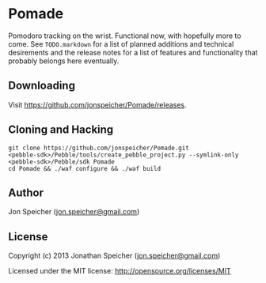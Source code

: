 # Pomade

Pomodoro tracking on the wrist. Functional now, with hopefully more to come.
See `TODO.markdown` for a list of planned additions and technical desirements
and the release notes for a list of features and functionality that probably
belongs here eventually.

## Downloading

Visit https://github.com/jonspeicher/Pomade/releases.

## Cloning and Hacking

    git clone https://github.com/jonspeicher/Pomade.git
    <pebble-sdk>/Pebble/tools/create_pebble_project.py --symlink-only <pebble-sdk>/Pebble/sdk Pomade
    cd Pomade && ./waf configure && ./waf build

## Author

Jon Speicher (jon.speicher@gmail.com)

## License

Copyright (c) 2013 Jonathan Speicher (jon.speicher@gmail.com)

Licensed under the MIT license: http://opensource.org/licenses/MIT
